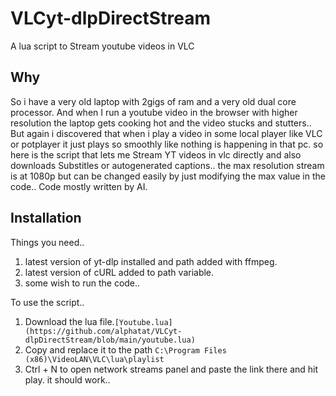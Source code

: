 # VLCyt-dlpDirectStream
A lua script to Stream youtube videos in VLC

## Why
So i have a very old laptop with 2gigs of ram and a very old dual core processor. And when I run a youtube video in the browser with higher resolution the laptop gets cooking hot and the video stucks and stutters..
But again i discovered that when i play a video in some local player like VLC or potplayer it just plays so smoothly like nothing is happening in that pc.
so here is the script that lets me Stream YT videos in vlc directly and also downloads Substitles or autogenerated captions..
the max resolution stream is at 1080p but can be changed easily by just modifying the max value in the code..
Code mostly written by AI.

## Installation
Things you need..
1. latest version of yt-dlp installed and path added with ffmpeg.
2. latest version of cURL added to path variable.
3. some wish to run the code..

To use the script..

 1. Download the lua file.`[Youtube.lua](https://github.com/alphatat/VLCyt-dlpDirectStream/blob/main/youtube.lua)`
 2. Copy and replace it to the path `C:\Program Files (x86)\VideoLAN\VLC\lua\playlist`
 3. Ctrl + N to open network streams panel and paste the link there and hit play. it should work..
